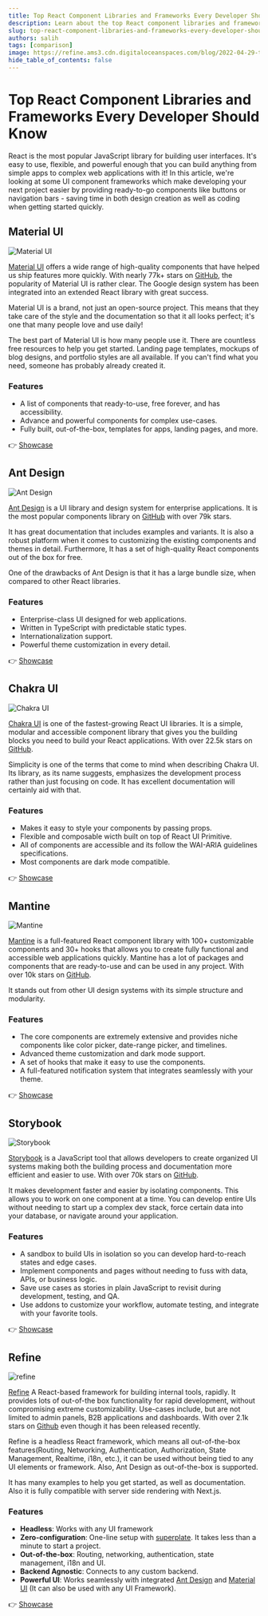 ```yaml
---
title: Top React Component Libraries and Frameworks Every Developer Should Know
description: Learn about the top React component libraries and frameworks.
slug: top-react-component-libraries-and-frameworks-every-developer-should-know
authors: salih
tags: [comparison]
image: https://refine.ams3.cdn.digitaloceanspaces.com/blog/2022-04-29-top-react-component-libraries-and-frameworks-every-developer-should-know/social.jpg
hide_table_of_contents: false
---
```


# Top React Component Libraries and Frameworks Every Developer Should Know

React is the most popular JavaScript library for building user interfaces. It's easy to use, flexible, and powerful enough that you can build anything from simple apps to complex web applications with it! In this article, we're looking at some UI component frameworks which make developing your next project easier by providing ready-to-go components like buttons or navigation bars - saving time in both design creation as well as coding when getting started quickly.

<!--truncate-->

## Material UI

<img src="https://refine.ams3.cdn.digitaloceanspaces.com/blog/2022-04-29-top-react-component-libraries-and-frameworks-every-developer-should-know/mui.png" alt="Material UI" />

[Material UI](https://mui.com/material-ui/getting-started/overview/) offers a wide range of high-quality components that have helped us ship features more quickly. With nearly 77k+ stars on [GitHub](https://github.com/mui/material-ui), the popularity of Material UI is rather clear. The Google design system has been integrated into an extended React library with great success.

Material UI is a brand, not just an open-source project. This means that they take care of the style and the documentation so that it all looks perfect; it's one that many people love and use daily!

The best part of Material UI is how many people use it. There are countless free resources to help you get started. Landing page templates, mockups of blog designs, and portfolio styles are all available. If you can't find what you need, someone has probably already created it.

### Features

- A list of components that ready-to-use, free forever, and has accessibility.
- Advance and powerful components for complex use-cases.
- Fully built, out-of-the-box, templates for apps, landing pages, and more.

👉 [Showcase](https://mui.com/material-ui/discover-more/showcase/)

## Ant Design

<img src="https://refine.ams3.cdn.digitaloceanspaces.com/blog/2022-04-29-top-react-component-libraries-and-frameworks-every-developer-should-know/antd.png" alt="Ant Design" />

[Ant Design](https://ant.design/) is a UI library and design system for enterprise applications. It is the most popular components library on [GitHub](https://github.com/ant-design/ant-design) with over 79k stars.

It has great documentation that includes examples and variants. It is also a robust platform when it comes to customizing the existing components and themes in detail. Furthermore, It has a set of high-quality React components out of the box for free.

One of the drawbacks of Ant Design is that it has a large bundle size, when compared to other React libraries.

### Features

- Enterprise-class UI designed for web applications.
- Written in TypeScript with predictable static types.
- Internationalization support.
- Powerful theme customization in every detail.

👉 [Showcase](https://vvbin.cn/next/)

## Chakra UI

<img src="https://refine.ams3.cdn.digitaloceanspaces.com/blog/2022-04-29-top-react-component-libraries-and-frameworks-every-developer-should-know/chakra.png" alt="Chakra UI" />

[Chakra UI](https://chakra-ui.com/) is one of the fastest-growing React UI libraries. It is a simple, modular and accessible component library that gives you the building blocks you need to build your React applications. With over 22.5k stars on [GitHub](https://github.com/chakra-ui/chakra-ui).

Simplicity is one of the terms that come to mind when describing Chakra UI. Its library, as its name suggests, emphasizes the development process rather than just focusing on code. It has excellent documentation will certainly aid with that.

### Features

- Makes it easy to style your components by passing props.
- Flexible and composable wicth built on top of React UI Primitive.
- All of components are accessible and its follow the WAI-ARIA guidelines specifications.
- Most components are dark mode compatible.

👉 [Showcase](https://chakra-ui.com/showcase)

## Mantine

<img src="https://refine.ams3.cdn.digitaloceanspaces.com/blog/2022-04-29-top-react-component-libraries-and-frameworks-every-developer-should-know/mantine.png" alt="Mantine" />

[Mantine](https://mantine.dev) is a full-featured React component library with 100+ customizable components and 30+ hooks that allows you to create fully functional and accessible web applications quickly. Mantine has a lot of packages and components that are ready-to-use and can be used in any project. With over 10k stars on [GitHub](https://github.com/mantinedev/mantine).

It stands out from other UI design systems with its simple structure and modularity.

### Features

- The core components are extremely extensive and provides niche components like color picker, date-range picker, and timelines.
- Advanced theme customization and dark mode support.
- A set of hooks that make it easy to use the components.
- A full-featured notification system that integrates seamlessly with your theme.

👉 [Showcase](https://chakra-ui.com/showcase)

## Storybook

<img src="https://refine.ams3.cdn.digitaloceanspaces.com/blog/2022-04-29-top-react-component-libraries-and-frameworks-every-developer-should-know/storybook.png" alt="Storybook" />

[Storybook](https://storybook.js.org/) is a JavaScript tool that allows developers to create organized UI systems making both the building process and documentation more efficient and easier to use. With over 70k stars on [GitHub](https://github.com/storybookjs/storybook/).

It makes development faster and easier by isolating components. This allows you to work on one component at a time. You can develop entire UIs without needing to start up a complex dev stack, force certain data into your database, or navigate around your application.

### Features

- A sandbox to build UIs in isolation so you can develop hard-to-reach states and edge cases.
- Implement components and pages without needing to fuss with data, APIs, or business logic.
- Save use cases as stories in plain JavaScript to revisit during development, testing, and QA.
- Use addons to customize your workflow, automate testing, and integrate with your favorite tools.

👉 [Showcase](https://storybook.js.org/showcase/)

## Refine

<img src="https://refine.ams3.cdn.digitaloceanspaces.com/blog/2022-04-29-top-react-component-libraries-and-frameworks-every-developer-should-know/refine.png" alt="refine" />

[Refine](https://refine.dev/) A React-based framework for building internal tools, rapidly. It provides lots of out-of-the box functionality for rapid development, without compromising extreme customizability. Use-cases include, but are not limited to admin panels, B2B applications and dashboards. With over 2.1k stars on [Github](https://github.com/refinedev/refine) even though it has been released recently.

Refine is a headless React framework, which means all out-of-the-box features(Routing, Networking, Authentication, Authorization, State Management, Realtime, i18n, etc.), it can be used without being tied to any UI elements or framework. Also, Ant Design as out-of-the-box is supported.

It has many examples to help you get started, as well as documentation. Also it is fully compatible with server side rendering with Next.js.

### Features

- **Headless**: Works with any UI framework
- **Zero-configuration**: One-line setup with [superplate](https://github.com/pankod/superplate). It takes less than a minute to start a project.
- **Out-of-the-box**: Routing, networking, authentication, state management, i18n and UI.
- **Backend Agnostic**: Connects to any custom backend.
- **Powerful UI**: Works seamlessly with integrated [Ant Design](https://ant.design/) and [Material UI](https://mui.com/material-ui/getting-started/overview/) (It can also be used with any UI Framework).

👉 [Showcase](https://refine.dev/demo/)
